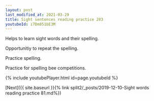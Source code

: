 ```yaml
---
layout: post
last_modified_at: 2021-03-29
title: Sight sentences reading practice 283
youtubeId: i7Dm851bE3M
---
```

 
 
Helps to learn sight words and their spelling.

Opportunitiy to repeat the spelling. 

Practice spelling. 
 
Practice for spelling bee competitions. 
 
{% include youtubePlayer.html id=page.youtubeId %}
 
 

[Next]({{ site.baseurl }}{% link  split2/_posts/2019-12-10-Sight words reading practice 81.md%})
 
